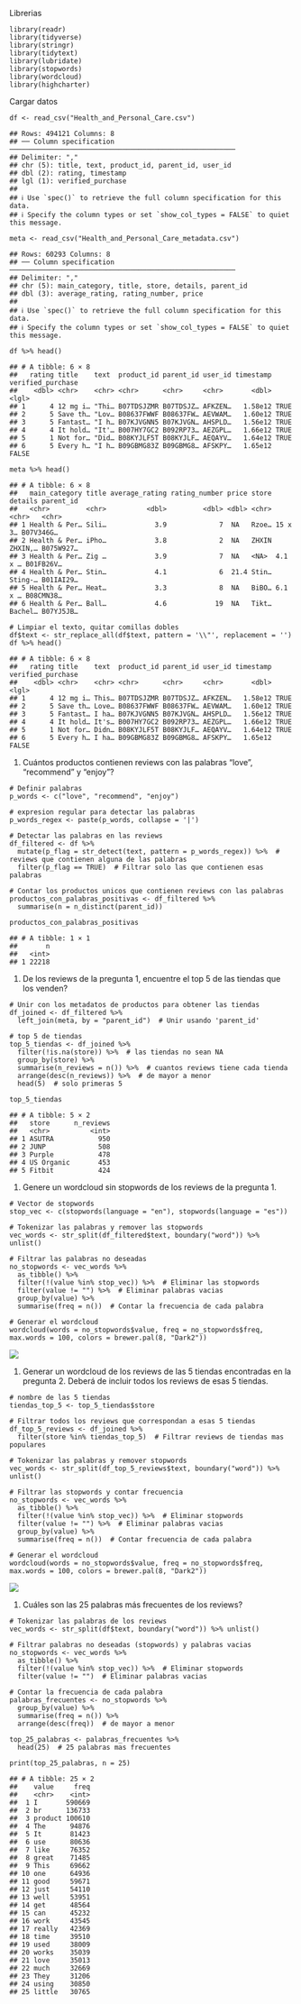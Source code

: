 Librerias

    library(readr)
    library(tidyverse)
    library(stringr)
    library(tidytext)
    library(lubridate)
    library(stopwords)
    library(wordcloud)
    library(highcharter)

Cargar datos

    df <- read_csv("Health_and_Personal_Care.csv")

    ## Rows: 494121 Columns: 8
    ## ── Column specification ────────────────────────────────────────────────────────
    ## Delimiter: ","
    ## chr (5): title, text, product_id, parent_id, user_id
    ## dbl (2): rating, timestamp
    ## lgl (1): verified_purchase
    ## 
    ## ℹ Use `spec()` to retrieve the full column specification for this data.
    ## ℹ Specify the column types or set `show_col_types = FALSE` to quiet this message.

    meta <- read_csv("Health_and_Personal_Care_metadata.csv")

    ## Rows: 60293 Columns: 8
    ## ── Column specification ────────────────────────────────────────────────────────
    ## Delimiter: ","
    ## chr (5): main_category, title, store, details, parent_id
    ## dbl (3): average_rating, rating_number, price
    ## 
    ## ℹ Use `spec()` to retrieve the full column specification for this data.
    ## ℹ Specify the column types or set `show_col_types = FALSE` to quiet this message.

    df %>% head()

    ## # A tibble: 6 × 8
    ##   rating title    text  product_id parent_id user_id timestamp verified_purchase
    ##    <dbl> <chr>    <chr> <chr>      <chr>     <chr>       <dbl> <lgl>            
    ## 1      4 12 mg i… "Thi… B07TDSJZMR B07TDSJZ… AFKZEN…   1.58e12 TRUE             
    ## 2      5 Save th… "Lov… B08637FWWF B08637FW… AEVWAM…   1.60e12 TRUE             
    ## 3      5 Fantast… "I h… B07KJVGNN5 B07KJVGN… AHSPLD…   1.56e12 TRUE             
    ## 4      4 It hold… "It'… B007HY7GC2 B092RP73… AEZGPL…   1.66e12 TRUE             
    ## 5      1 Not for… "Did… B08KYJLF5T B08KYJLF… AEQAYV…   1.64e12 TRUE             
    ## 6      5 Every h… "I h… B09GBMG83Z B09GBMG8… AFSKPY…   1.65e12 FALSE

    meta %>% head()

    ## # A tibble: 6 × 8
    ##   main_category title average_rating rating_number price store details parent_id
    ##   <chr>         <chr>          <dbl>         <dbl> <dbl> <chr> <chr>   <chr>    
    ## 1 Health & Per… Sili…            3.9             7  NA   Rzoe… 15 x 3… B07V346G…
    ## 2 Health & Per… iPho…            3.8             2  NA   ZHXIN ZHXIN,… B075W927…
    ## 3 Health & Per… Zig …            3.9             7  NA   <NA>  4.1 x … B01FB26V…
    ## 4 Health & Per… Stin…            4.1             6  21.4 Stin… Sting-… B01IAI29…
    ## 5 Health & Per… Heat…            3.3             8  NA   BiBO… 6.1 x … B08CMN38…
    ## 6 Health & Per… Ball…            4.6            19  NA   Tikt… Bachel… B07YJ5JB…

    # Limpiar el texto, quitar comillas dobles
    df$text <- str_replace_all(df$text, pattern = '\\"', replacement = '')
    df %>% head()

    ## # A tibble: 6 × 8
    ##   rating title    text  product_id parent_id user_id timestamp verified_purchase
    ##    <dbl> <chr>    <chr> <chr>      <chr>     <chr>       <dbl> <lgl>            
    ## 1      4 12 mg i… This… B07TDSJZMR B07TDSJZ… AFKZEN…   1.58e12 TRUE             
    ## 2      5 Save th… Love… B08637FWWF B08637FW… AEVWAM…   1.60e12 TRUE             
    ## 3      5 Fantast… I ha… B07KJVGNN5 B07KJVGN… AHSPLD…   1.56e12 TRUE             
    ## 4      4 It hold… It's… B007HY7GC2 B092RP73… AEZGPL…   1.66e12 TRUE             
    ## 5      1 Not for… Didn… B08KYJLF5T B08KYJLF… AEQAYV…   1.64e12 TRUE             
    ## 6      5 Every h… I ha… B09GBMG83Z B09GBMG8… AFSKPY…   1.65e12 FALSE

1.  Cuántos productos contienen reviews con las palabras “love”,
    “recommend” y “enjoy”?

<!-- -->

    # Definir palabras
    p_words <- c("love", "recommend", "enjoy")

    # expresion regular para detectar las palabras
    p_words_regex <- paste(p_words, collapse = '|')

    # Detectar las palabras en las reviews
    df_filtered <- df %>% 
      mutate(p_flag = str_detect(text, pattern = p_words_regex)) %>%  # reviews que contienen alguna de las palabras
      filter(p_flag == TRUE)  # Filtrar solo las que contienen esas palabras

    # Contar los productos unicos que contienen reviews con las palabras
    productos_con_palabras_positivas <- df_filtered %>% 
      summarise(n = n_distinct(parent_id))

    productos_con_palabras_positivas

    ## # A tibble: 1 × 1
    ##       n
    ##   <int>
    ## 1 22218

1.  De los reviews de la pregunta 1, encuentre el top 5 de las tiendas
    que los venden?

<!-- -->

    # Unir con los metadatos de productos para obtener las tiendas
    df_joined <- df_filtered %>%
      left_join(meta, by = "parent_id")  # Unir usando 'parent_id'

    # top 5 de tiendas
    top_5_tiendas <- df_joined %>%
      filter(!is.na(store)) %>%  # las tiendas no sean NA
      group_by(store) %>% 
      summarise(n_reviews = n()) %>%  # cuantos reviews tiene cada tienda
      arrange(desc(n_reviews)) %>%  # de mayor a menor
      head(5)  # solo primeras 5

    top_5_tiendas

    ## # A tibble: 5 × 2
    ##   store      n_reviews
    ##   <chr>          <int>
    ## 1 ASUTRA           950
    ## 2 JUNP             508
    ## 3 Purple           478
    ## 4 US Organic       453
    ## 5 Fitbit           424

1.  Genere un wordcloud sin stopwords de los reviews de la pregunta 1.

<!-- -->

    # Vector de stopwords
    stop_vec <- c(stopwords(language = "en"), stopwords(language = "es"))

    # Tokenizar las palabras y remover las stopwords
    vec_words <- str_split(df_filtered$text, boundary("word")) %>% unlist() 

    # Filtrar las palabras no deseadas
    no_stopwords <- vec_words %>% 
      as_tibble() %>% 
      filter(!(value %in% stop_vec)) %>%  # Eliminar las stopwords
      filter(value != "") %>%  # Eliminar palabras vacias
      group_by(value) %>% 
      summarise(freq = n())  # Contar la frecuencia de cada palabra

    # Generar el wordcloud
    wordcloud(words = no_stopwords$value, freq = no_stopwords$freq, max.words = 100, colors = brewer.pal(8, "Dark2"))

![](Lab-7_files/figure-markdown_strict/unnamed-chunk-5-1.png)

1.  Generar un wordcloud de los reviews de las 5 tiendas encontradas en
    la pregunta 2. Deberá de incluir todos los reviews de esas 5
    tiendas.

<!-- -->

    # nombre de las 5 tiendas
    tiendas_top_5 <- top_5_tiendas$store

    # Filtrar todos los reviews que correspondan a esas 5 tiendas
    df_top_5_reviews <- df_joined %>%
      filter(store %in% tiendas_top_5)  # Filtrar reviews de tiendas mas populares

    # Tokenizar las palabras y remover stopwords
    vec_words <- str_split(df_top_5_reviews$text, boundary("word")) %>% unlist() 

    # Filtrar las stopwords y contar frecuencia
    no_stopwords <- vec_words %>%
      as_tibble() %>%
      filter(!(value %in% stop_vec)) %>%  # Eliminar stopwords
      filter(value != "") %>%  # Eliminar palabras vacias
      group_by(value) %>%
      summarise(freq = n())  # Contar frecuencia de cada palabra

    # Generar el wordcloud
    wordcloud(words = no_stopwords$value, freq = no_stopwords$freq, max.words = 100, colors = brewer.pal(8, "Dark2"))

![](Lab-7_files/figure-markdown_strict/unnamed-chunk-6-1.png)

1.  Cuáles son las 25 palabras más frecuentes de los reviews?

<!-- -->

    # Tokenizar las palabras de los reviews
    vec_words <- str_split(df$text, boundary("word")) %>% unlist()  

    # Filtrar palabras no deseadas (stopwords) y palabras vacias
    no_stopwords <- vec_words %>%
      as_tibble() %>%
      filter(!(value %in% stop_vec)) %>%  # Eliminar stopwords
      filter(value != "")  # Eliminar palabras vacias

    # Contar la frecuencia de cada palabra
    palabras_frecuentes <- no_stopwords %>%
      group_by(value) %>%
      summarise(freq = n()) %>%
      arrange(desc(freq))  # de mayor a menor

    top_25_palabras <- palabras_frecuentes %>%
      head(25)  # 25 palabras mas frecuentes

    print(top_25_palabras, n = 25)

    ## # A tibble: 25 × 2
    ##    value     freq
    ##    <chr>    <int>
    ##  1 I       590669
    ##  2 br      136733
    ##  3 product 100610
    ##  4 The      94876
    ##  5 It       81423
    ##  6 use      80636
    ##  7 like     76352
    ##  8 great    71485
    ##  9 This     69662
    ## 10 one      64936
    ## 11 good     59671
    ## 12 just     54110
    ## 13 well     53951
    ## 14 get      48564
    ## 15 can      45232
    ## 16 work     43545
    ## 17 really   42369
    ## 18 time     39510
    ## 19 used     38009
    ## 20 works    35039
    ## 21 love     35013
    ## 22 much     32669
    ## 23 They     31206
    ## 24 using    30850
    ## 25 little   30765
